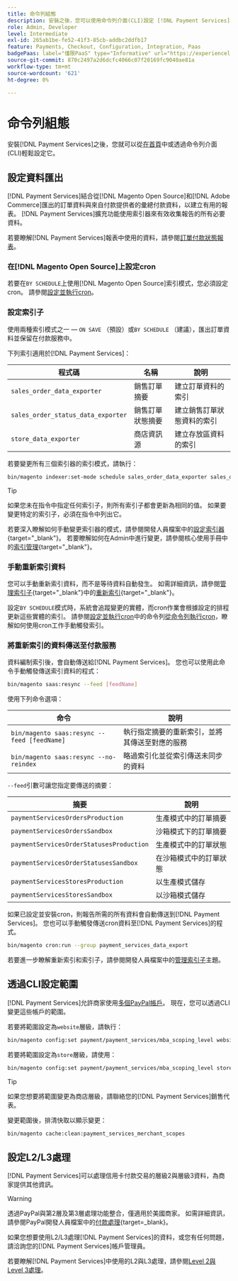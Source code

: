 ```yaml
---
title: 命令列組態
description: 安裝之後，您可以使用命令列介面(CLI)設定 [!DNL Payment Services] 。
role: Admin, Developer
level: Intermediate
exl-id: 265ab1be-fe52-41f3-85cb-addbc2ddfb17
feature: Payments, Checkout, Configuration, Integration, Paas
badgePaas: label="僅限PaaS" type="Informative" url="https://experienceleague.adobe.com/en/docs/commerce/user-guides/product-solutions" tooltip="僅適用於雲端專案(Adobe管理的PaaS基礎結構)和內部部署專案的Adobe Commerce 。"
source-git-commit: 870c2497a2d6dcfc4066c07f20169fc9040ae81a
workflow-type: tm+mt
source-wordcount: '621'
ht-degree: 0%

---
```


# 命令列組態

安裝[!DNL Payment Services]之後，您就可以從[在首頁](payments-home.md)中或透過命令列介面(CLI)輕鬆設定它。

## 設定資料匯出

[!DNL Payment Services]結合從[!DNL Magento Open Source]和[!DNL Adobe Commerce]匯出的訂單資料與來自付款提供者的彙總付款資料，以建立有用的報表。 [!DNL Payment Services]擴充功能使用索引器來有效收集報告的所有必要資料。

若要瞭解[!DNL Payment Services]報表中使用的資料，請參閱[訂單付款狀態報表](order-payment-status.md#data-used-in-the-report)。

### 在[!DNL Magento Open Source]上設定cron

若要在`BY SCHEDULE`上使用[!DNL Magento Open Source]索引模式，您必須設定cron。 請參閱[設定並執行cron](https://experienceleague.adobe.com/en/docs/commerce-operations/configuration-guide/cli/configure-cron-jobs)。

### 設定索引子

使用兩種索引模式之一 — `ON SAVE` （預設）或`BY SCHEDULE` （建議），匯出訂單資料並保留在付款服務中。

下列索引適用於[!DNL Payment Services]：

| 程式碼 | 名稱 | 說明 |
|    ---    |  ---  |  ---  |
| `sales_order_data_exporter` | 銷售訂單摘要 | 建立訂單資料的索引 |
| `sales_order_status_data_exporter` | 銷售訂單狀態摘要 | 建立銷售訂單狀態資料的索引 |
| `store_data_exporter` | 商店資訊源 | 建立存放區資料的索引 |

若要變更所有三個索引器的索引模式，請執行：

```bash
bin/magento indexer:set-mode schedule sales_order_data_exporter sales_order_status_data_exporter store_data_exporter
```

>[!TIP]
>
>如果您未在指令中指定任何索引子，則所有索引子都會更新為相同的值。 如果要變更特定的索引子，必須在指令中列出它。

若要深入瞭解如何手動變更索引器的模式，請參閱開發人員檔案中的[設定索引器](https://experienceleague.adobe.com/en/docs/commerce-operations/configuration-guide/cli/manage-indexers#configure-indexers){target="_blank"}。 若要瞭解如何在Admin中進行變更，請參閱核心使用手冊中的[索引管理](https://experienceleague.adobe.com/en/docs/commerce-admin/systems/tools/index-management#change-the-index-mode){target="_blank"}。

### 手動重新索引資料

您可以手動重新索引資料，而不是等待資料自動發生。 如需詳細資訊，請參閱[管理索引子](https://experienceleague.adobe.com/en/docs/commerce-operations/configuration-guide/cli/manage-indexers#reindex){target="_blank"}中的[重新索引](https://experienceleague.adobe.com/en/docs/commerce-operations/configuration-guide/cli/manage-indexers){target="_blank"}。

設定`BY SCHEDULE`模式時，系統會追蹤變更的實體，而cron作業會根據設定的排程更新這些實體的索引。 請參閱[設定並執行cron](https://experienceleague.adobe.com/en/docs/commerce-operations/configuration-guide/cli/configure-cron-jobs#config-cli-cron-group-run)中的命令列[從命令列執行cron](https://experienceleague.adobe.com/en/docs/commerce-operations/configuration-guide/cli/configure-cron-jobs)，瞭解如何使用cron工作手動觸發索引。

### 將重新索引的資料傳送至付款服務

資料編制索引後，會自動傳送給[!DNL Payment Services]。 您也可以使用此命令手動觸發傳送索引資料的程式：

```bash
bin/magento saas:resync --feed [feedName]
```

使用下列命令選項：

| 命令 | 說明 |
|  ---  |  ---  |
| `bin/magento saas:resync --feed [feedName]` | 執行指定摘要的重新索引，並將其傳送至對應的服務 |
| `bin/magento saas:resync --no-reindex` | 略過索引化並從索引傳送未同步的資料 |

`--feed`引數可讓您指定要傳送的摘要：

| 摘要 | 說明 |
|  ---  |  ---  |
| `paymentServicesOrdersProduction` | 生產模式中的訂單摘要 |
| `paymentServicesOrdersSandbox` | 沙箱模式下的訂單摘要 |
| `paymentServicesOrderStatusesProduction` | 生產模式中的訂單狀態 |
| `paymentServicesOrderStatusesSandbox` | 在沙箱模式中的訂單狀態 |
| `paymentServicesStoresProduction` | 以生產模式儲存 |
| `paymentServicesStoresSandbox` | 以沙箱模式儲存 |

如果已設定並安裝cron，則報告所需的所有資料會自動傳送到[!DNL Payment Services]。 您也可以手動觸發傳送cron資料至[!DNL Payment Services]的程式。

```bash
bin/magento cron:run --group payment_services_data_export
```

若要進一步瞭解重新索引和索引子，請參閱開發人員檔案中的[管理索引子](https://experienceleague.adobe.com/en/docs/commerce-operations/configuration-guide/cli/manage-indexers)主題。

## 透過CLI設定範圍

[!DNL Payment Services]允許商家使用[多個PayPal帳戶](configure-admin.md#use-multiple-paypal-accounts)。 現在，您可以透過CLI變更這些帳戶的範圍。

若要將範圍設定為`website`層級，請執行：

```bash
bin/magento config:set payment/payment_services/mba_scoping_level website
```

若要將範圍設定為`store`層級，請使用：

```bash
bin/magento config:set payment/payment_services/mba_scoping_level store
```

>[!TIP]
>
> 如果您想要將範圍變更為商店層級，請聯絡您的[!DNL Payment Services]銷售代表。

變更範圍後，排清快取以顯示變更：

```bash
bin/magento cache:clean:payment_services_merchant_scopes
```

## 設定L2/L3處理

[!DNL Payment Services]可以處理信用卡付款交易的層級2與層級3資料，為商家提供其他資訊。

>[!WARNING]
>
> 透過PayPal與第2層及第3層處理功能整合，僅適用於美國商家。 如需詳細資訊，請參閱PayPal開發人員檔案中的[付款處理](https://developer.paypal.com/docs/checkout/advanced/processing/){target=_blank}。

如果您想要使用L2/L3處理[!DNL Payment Services]的資料，或您有任何問題，請洽詢您的[!DNL Payment Services]帳戶管理員。

若要瞭解[!DNL Payment Services]中使用的L2與L3處理，請參閱[Level 2與Level 3處理](levels-card-payment-transactions.md)。
